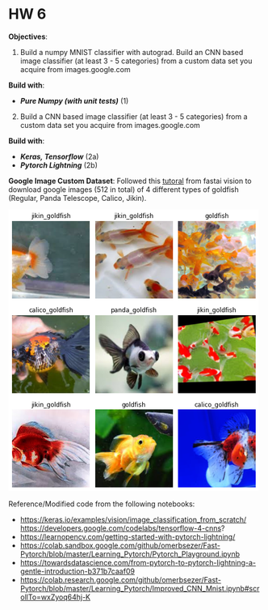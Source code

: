# HW 6

**Objectives**: 
1. Build a numpy MNIST classifier with autograd. Build an CNN based image classifier (at least 3 - 5 categories) from a custom data set you acquire from images.google.com

**Build with**:
* _**Pure Numpy (with unit tests)**_ (1) 

2. Build a CNN based image classifier (at least 3 - 5 categories) from a custom data set you acquire from images.google.com

**Build with**:
* _**Keras, Tensorflow**_ (2a) 
* _**Pytorch Lightning**_ (2b) 


**Google Image Custom Dataset**:
Followed this [tutoral](https://colab.research.google.com/github/fastai/course-v3/blob/master/nbs/dl1/lesson2-download.ipynb#scrollTo=UxMJK_UJbIAO) from fastai vision to download google images (512 in total) of 4 different types of goldfish (Regular, Panda Telescope, Calico, Jikin). 

![](goldfish_data.png)

Reference/Modified code from the following notebooks: 
* https://keras.io/examples/vision/image_classification_from_scratch/
https://developers.google.com/codelabs/tensorflow-4-cnns?
* https://learnopencv.com/getting-started-with-pytorch-lightning/
* https://colab.sandbox.google.com/github/omerbsezer/Fast-Pytorch/blob/master/Learning_Pytorch/Pytorch_Playground.ipynb
* https://towardsdatascience.com/from-pytorch-to-pytorch-lightning-a-gentle-introduction-b371b7caaf09
* https://colab.research.google.com/github/omerbsezer/Fast-Pytorch/blob/master/Learning_Pytorch/Improved_CNN_Mnist.ipynb#scrollTo=wxZyoq64hj-K
